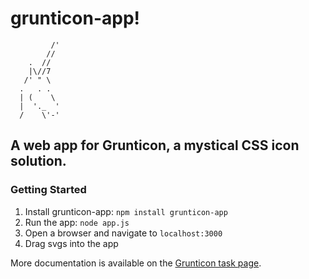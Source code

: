 # grunticon-app!

```
         /'
        //
    .  //
    |\//7
   /' " \     
  .   . .      
  | (    \     
  |  '._  '        
  /    \'-'

```

## A web app for Grunticon, a mystical CSS icon solution.

### Getting Started

1. Install grunticon-app: `npm install grunticon-app`
2. Run the app: `node app.js`
3. Open a browser and navigate to `localhost:3000`
4. Drag svgs into the app

More documentation is available on the [Grunticon task page](https://github.com/filamentgroup/grunticon/).